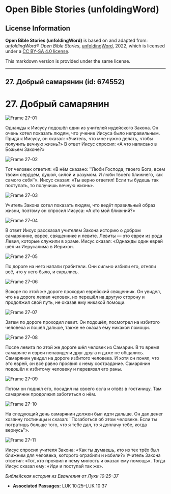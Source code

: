 # Open Bible Stories (unfoldingWord)

## License Information

**Open Bible Stories (unfoldingWord)** is based on and adapted from: _unfoldingWord® Open Bible Stories_, [unfoldingWord](https://unfoldingword.org/utw), 2022, which is licensed under a [CC BY-SA 4.0 license](https://creativecommons.org/licenses/by-sa/4.0/legalcode.en).

This markdown version is provided under the same license.



--------------------------------

## 27. Добрый самарянин (id: 674552)

27\. Добрый самарянин
=====================

![Frame 27-01](https://cdn.door43.org/obs/jpg/360px/obs-en-27-01.jpg)

Однажды к Иисусу подошёл один из учителей иудейского Закона. Он очень хотел показать людям, что учение Иисуса было неправильным. Придя к Иисусу, он сказал: «Учитель, что мне нужно делать, чтобы получить вечную жизнь?» В ответ Иисус спросил: «А что написано в Божьем Законе?»

![Frame 27-02](https://cdn.door43.org/obs/jpg/360px/obs-en-27-02.jpg)

Тот человек ответил: «В нём сказано: ʺЛюби Господа, твоего Бога, всем твоим сердцем, душой, силой и разумом. И люби твоего ближнего, как самого себяʺ». Иисус сказал: «Ты верно ответил! Если ты будешь так поступать, то получишь вечную жизнь».

![Frame 27-03](https://cdn.door43.org/obs/jpg/360px/obs-en-27-03.jpg)

Учитель Закона хотел показать людям, что ведёт правильный образ жизни, поэтому он спросил Иисуса: «А кто мой ближний?»

![Frame 27-04](https://cdn.door43.org/obs/jpg/360px/obs-en-27-04.jpg)

В ответ Иисус рассказал учителям Закона историю о добром самарянине, еврее, священнике и левите. Левиты — это евреи из рода Левия, которые служили в храме. Иисус сказал: «Однажды один еврей шёл из Иерусалима в Иерихон.

![Frame 27-05](https://cdn.door43.org/obs/jpg/360px/obs-en-27-05.jpg)

По дороге на него напали грабители. Они сильно избили его, отняли всё, что у него было, и скрылись.

![Frame 27-06](https://cdn.door43.org/obs/jpg/360px/obs-en-27-06.jpg)

Вскоре по этой же дороге проходил еврейский священник. Он увидел, что на дороге лежал человек, но перешёл на другую сторону и продолжил свой путь, не оказав ему никакой помощи.

![Frame 27-07](https://cdn.door43.org/obs/jpg/360px/obs-en-27-07.jpg)

Затем по дороге проходил левит. Он подошёл, посмотрел на избитого человека и пошёл дальше, также не оказав ему никакой помощи.

![Frame 27-08](https://cdn.door43.org/obs/jpg/360px/obs-en-27-08.jpg)

После левита по этой же дороге шёл человек из Самарии. В то время самаряне и евреи ненавидели друг друга и даже не общались. Самарянин увидел на дороге избитого человека. И хотя он понял, что это еврей, он всё равно проявил к нему сострадание. Самарянин подошёл к избитому человеку и перевязал его раны.

![Frame 27-09](https://cdn.door43.org/obs/jpg/360px/obs-en-27-09.jpg)

Потом он поднял его, посадил на своего осла и отвёз в гостиницу. Там самарянин продолжил заботиться о нём.

![Frame 27-10](https://cdn.door43.org/obs/jpg/360px/obs-en-27-10.jpg)

На следующий день самарянин должен был идти дальше. Он дал денег хозяину гостиницы и сказал: ʺПозаботься об этом человеке. Если ты потратишь больше того, что я тебе дал, то я доплачу тебе, когда вернусьʺ».

![Frame 27-11](https://cdn.door43.org/obs/jpg/360px/obs-en-27-11.jpg)

Иисус спросил учителя Закона: «Как ты думаешь, кто из тех трёх был ближним для человека, которого ограбили и избили?» Учитель Закона ответил: «Тот, кто проявил к нему милость и оказал ему помощь». Тогда Иисус сказал ему: «Иди и поступай так же».

*Библейская история из Евангелия от Луки 10:25–37*

* **Associated Passages:** LUK 10:25–LUK 10:37

